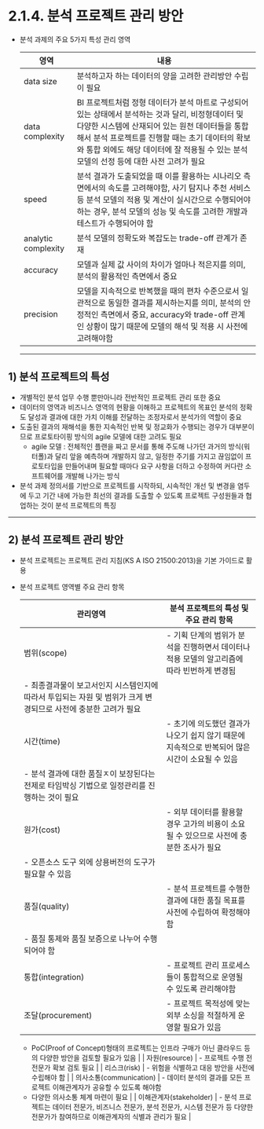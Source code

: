 # 2.1.4. 분석 프로젝트 관리 방안

- 분석 과제의 주요 5가지 특성 관리 영역
    
    
    | 영역 | 내용 |
    | --- | --- |
    | data size | 분석하고자 하는 데이터의 양을 고려한 관리방안 수립이 필요 |
    | data complexity | BI 프로젝트처럼 정형 데이터가 분석 마트로 구성되어 있는 상태에서 분석하는 것과 달리, 비정형데이터 및 다양한 시스템에 산재되어 있는 원천 데이터들을 통합해서 분석 프로젝트를 진행할 때는 초기 데이터의 확보와 통합 외에도 해당 데이터에 잘 적용될 수 있는 분석 모델의 선정 등에 대한 사전 고려가 필요  |
    | speed | 분석 결과가 도출되었을 때 이를 활용하는 시나리오 측면에서의 속도를 고려해야함, 사기 탐지나 추천 서비스 등 분석 모델의 적용 및 계산이 실시간으로 수행되어야하는 경우, 분석 모델의 성능 및 속도를 고려한 개발과 테스트가 수행되어야 함  |
    | analytic complexity | 분석 모델의 정확도와 복잡도는 trade-off 관계가 존재 |
    | accuracy | 모델과 실제 값 사이의 차이가 얼마나 적은지를 의미, 분석의 활용적인 측면에서 중요 |
    | precision | 모델을 지속적으로 반복했을 때의 편차 수준으로서 일관적으로 동일한 결과를 제시하는지를 의미, 분석의 안정적인 측면에서 중요, accuracy와 trade-off 관계인 상황이 많기 때문에 모델의 해석 및 적용 시 사전에 고려해야함 |
    
    ---
    

## 1) 분석 프로젝트의 특성

- 개별적인 분석 업무 수행 뿐만아니라 전반적인 프로젝트 관리 또한 중요
- 데이터의 영역과 비즈니스 영역의 현황을 이해하고 프로젝트의 목표인 분석의 정확도 달성과 결과에 대한 가치 이해를 전달하는 조정자로서 분석가의 역할이 중요
- 도출된 결과의 재해석을 통한 지속적인 반복 및 정교화가 수행되는 경우가 대부분이므로 프로토타이핑 방식의 agile 모델에 대한 고려도 필요
    - agile 모델 : 전체적인 플랜을 짜고 문서를 통해 주도해 나가던 과거의 방식(워터폴)과 달리 앞을 예측하며 개발하지 않고, 일정한 주기를 가지고 끊임없이 프로토타입을 만들어내며 필요할 때마다 요구 사항을 더하고 수정하여 커다란 소프트웨어를 개발해 나가는 방식
- 분석 과제 정의서를 기반으로 프로젝트를 시작하되, 시속적인 개선 및 변경을 염두에 두고 기간 내에 가능한 최선의 결과를 도출할 수 있도록 프로젝트 구성원들과 협업하는 것이 분석 프로젝트의 특징

---

## 2) 분석 프로젝트 관리 방안

- 분석 프로젝트는 프로젝트 관리 지침(KS A ISO 21500:2013)을 기본 가이드로 활용
- 분석 프로젝트 영역별 주요 관리 항목
    
    
    | 관리영역 | 분석 프로젝트의 특성 및 주요 관리 항목 |
    | --- | --- |
    | 범위(scope) | - 기획 단계의 범위가 분석을 진행하면서 데이터나 적용 모델의 알고리즘에 따라 빈번하게 변경됨
    - 최종결과물이 보고서인지 시스템인지에 따라서 투입되는 자원 및 범위가 크게 변경되므로 사전에 충분한 고려가 필요 |
    | 시간(time) | - 초기에 의도했던 결과가 나오기 쉽지 않기 때문에 지속적으로 반복되어 많은 시간이 소요될 수 있음
    - 분석 결과에 대한 품질ㅈ이 보장된다는 전제로 타임박싱 기법으로 일정관리를 진행하는 것이 필요 |
    | 원가(cost) | - 외부 데이터를 활용할 경우 고가의 비용이 소요될 수 있으므로 사전에 충분한 조사가 필요
    - 오픈소스 도구 외에 상용버전의 도구가 필요할 수 있음 |
    | 품질(quality) | - 분석 프로젝트를 수행한 결과에 대한 품질 목표를 사전에 수립하여 확정해야함
    - 품질 통제와 품질 보증으로 나누어 수행되어야 함 |
    | 통합(integration) | - 프로젝트 관리 프로세스들이 통합적으로 운영될 수 있도록 관리해야함 |
    | 조달(procurement) | - 프로젝트 목적성에 맞는 외부 소싱을 적절하게 운영할 필요가 있음
    - PoC(Proof of Concept)형태의 프로젝트는 인프라 구매가 아닌 클라우드 등의 다양한
    방안을 검토할 필요가 있음 |
    | 자원(resource) | - 프로젝트 수행 전 전문가 확보 검토 필요 |
    | 리스크(risk) | - 위험을 식별하고 대응 방안을 사전에 수립해야 함 |
    | 의사소통(communication) | - 데이터 분석의 결과를 모든 프로젝트 이해관계자가 공유할 수 있도록 해야함
    - 다양한 의사소통 체계 마련이 필요 |
    | 이해관계자(stakeholder) | - 분석 프로젝트는 데이터 전문가, 비즈니스 전문가, 분석 전문가, 시스템 전문가 등 다양한 전문가가 참여하므로 이해관계자의 식별과 관리가 필요 |